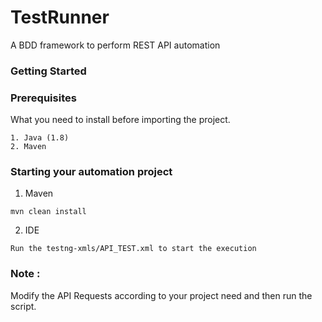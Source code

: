 # TestRunner #

A BDD framework to perform REST API automation

### Getting Started ###

### Prerequisites

What you need to install before importing the project.
```
1. Java (1.8)
2. Maven
```

### Starting your automation project ###

1. Maven
```
mvn clean install
```

2. IDE
```
Run the testng-xmls/API_TEST.xml to start the execution
```

### Note : ###
Modify the API Requests according to your project need and then run the script.
